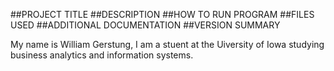 ##PROJECT TITLE
##DESCRIPTION
##HOW TO RUN PROGRAM
##FILES USED
##ADDITIONAL DOCUMENTATION
##VERSION SUMMARY


My name is William Gerstung, I am a stuent at the Uiversity of Iowa studying business analytics and information systems.
